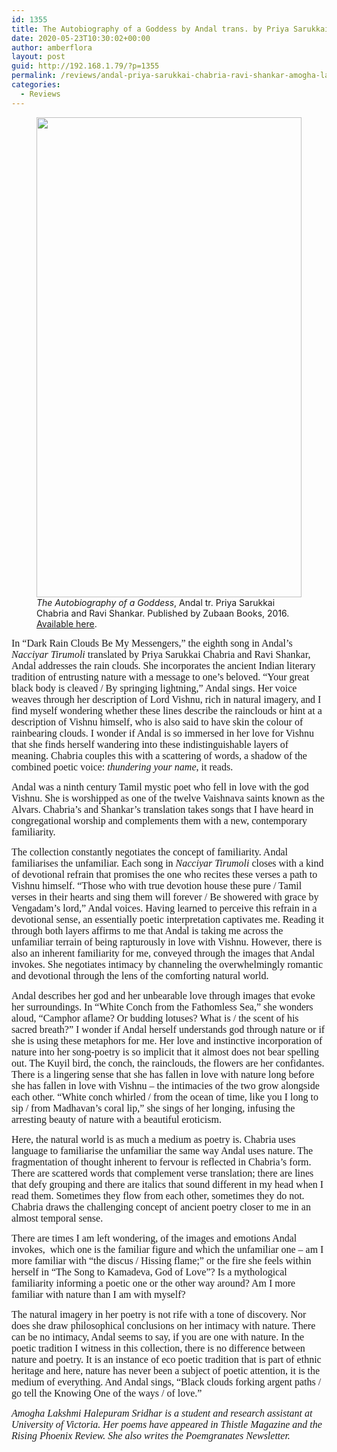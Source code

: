 ```yaml
---
id: 1355
title: The Autobiography of a Goddess by Andal trans. by Priya Sarukkai Chabria and Ravi Shankar, reviewed by Amogha Lakshmi Halepuram Sridhar
date: 2020-05-23T10:30:02+00:00
author: amberflora
layout: post
guid: http://192.168.1.79/?p=1355
permalink: /reviews/andal-priya-sarukkai-chabria-ravi-shankar-amogha-lakshmi-halepuram-sridhar/
categories:
  - Reviews
---
```

<div class="wp-block-image">
  <figure class="aligncenter is-resized"><img loading="lazy" src="http://amberflora.com/wp-content/uploads/2020/05/717CeADbizL-565x1024.jpg" alt="" class="wp-image-1356" width="424" height="768" srcset="https://www.amberflora.com/wp-content/uploads/2020/05/717CeADbizL-565x1024.jpg 565w, https://www.amberflora.com/wp-content/uploads/2020/05/717CeADbizL-165x300.jpg 165w, https://www.amberflora.com/wp-content/uploads/2020/05/717CeADbizL.jpg 706w" sizes="(max-width: 424px) 100vw, 424px" /><figcaption><em>The Autobiography of a Goddess</em>, Andal tr. Priya Sarukkai Chabria and Ravi Shankar. Published by Zubaan Books, 2016. <a href="https://www.amazon.com/Autobiography-Goddess-Andal/dp/9384757675"> Available here</a>.</figcaption></figure>
</div>

<span style="font-family: georgia, palatino, serif; font-size: 12pt;">In “Dark Rain Clouds Be My Messengers,” the eighth song in Andal’s <em>Nacciyar Tirumoli</em> translated by Priya Sarukkai Chabria and Ravi Shankar, Andal addresses the rain clouds. She incorporates the ancient Indian literary tradition of entrusting nature with a message to one’s beloved. “Your great black body is cleaved / By springing lightning,” Andal sings. Her voice weaves through her description of Lord Vishnu, rich in natural imagery, and I find myself wondering whether these lines describe the rainclouds or hint at a description of Vishnu himself, who is also said to have skin the colour of rainbearing clouds. I wonder if Andal is so immersed in her love for Vishnu that she finds herself wandering into these indistinguishable layers of meaning. Chabria couples this with a scattering of words, a shadow of the combined poetic voice: <em>thundering your name</em>, it reads.</span>

<span style="font-family: georgia, palatino, serif; font-size: 12pt;">Andal was a ninth century Tamil mystic poet who fell in love with the god Vishnu. She is worshipped as one of the twelve Vaishnava saints known as the Alvars. Chabria’s and Shankar&#8217;s translation takes songs that I have heard in congregational worship and complements them with a new, contemporary familiarity.</span>

<span style="font-family: georgia, palatino, serif; font-size: 12pt;">The collection constantly negotiates the concept of familiarity. Andal familiarises the unfamiliar. Each song in <em>Nacciyar Tirumoli</em> closes with a kind of devotional refrain that promises the one who recites these verses a path to Vishnu himself. “Those who with true devotion house these pure / Tamil verses in their hearts and sing them will forever / Be showered with grace by Vengadam’s lord,” Andal voices. Having learned to perceive this refrain in a devotional sense, an essentially poetic interpretation captivates me. Reading it through both layers affirms to me that Andal is taking me across the unfamiliar terrain of being rapturously in love with Vishnu. However, there is also an inherent familiarity for me, conveyed through the images that Andal invokes. She negotiates intimacy by channeling the overwhelmingly romantic and devotional through the lens of the comforting natural world.</span>

<span style="font-family: georgia, palatino, serif; font-size: 12pt;">Andal describes her god and her unbearable love through images that evoke her surroundings. In “White Conch from the Fathomless Sea,” she wonders aloud, “Camphor aflame? Or budding lotuses? What is / the scent of his sacred breath?” I wonder if Andal herself understands god through nature or if she is using these metaphors for me. Her love and instinctive incorporation of nature into her song-poetry is so implicit that it almost does not bear spelling out. The Kuyil bird, the conch, the rainclouds, the flowers are her confidantes. There is a lingering sense that she has fallen in love with nature long before she has fallen in love with Vishnu – the intimacies of the two grow alongside each other. “White conch whirled / from the ocean of time, like you I long to sip / from Madhavan’s coral lip,” she sings of her longing, infusing the arresting beauty of nature with a beautiful eroticism.</span>

<span style="font-family: georgia, palatino, serif; font-size: 12pt;">Here, the natural world is as much a medium as poetry is. Chabria uses language to familiarise the unfamiliar the same way Andal uses nature. The fragmentation of thought inherent to fervour is reflected in Chabria’s form. There are scattered words that complement verse translation; there are lines that defy grouping and there are italics that sound different in my head when I read them. Sometimes they flow from each other, sometimes they do not. Chabria draws the challenging concept of ancient poetry closer to me in an almost temporal sense.</span>

<span style="font-family: georgia, palatino, serif; font-size: 12pt;">There are times I am left wondering, of the images and emotions Andal invokes,&nbsp; which one is the familiar figure and which the unfamiliar one – am I more familiar with “the discus / Hissing flame;” or the fire she feels within herself in “The Song to Kamadeva, God of Love”? Is a mythological familiarity informing a poetic one or the other way around? Am I more familiar with nature than I am with myself?</span>

<span style="font-family: georgia, palatino, serif; font-size: 12pt;">The natural imagery in her poetry is not rife with a tone of discovery. Nor does she draw philosophical conclusions on her intimacy with nature. There can be no intimacy, Andal seems to say, if you are one with nature. In the poetic tradition I witness in this collection, there is no difference between nature and poetry. It is an instance of eco poetic tradition that is part of ethnic heritage and here, nature has never been a subject of poetic attention, it is the medium of everything. And Andal sings, “Black clouds forking argent paths / go tell the Knowing One of the ways / of love.”</span>



<span style="font-family: georgia, palatino, serif; font-size: 12pt;"><em>Amogha Lakshmi Halepuram Sridhar is a student and research assistant at University of Victoria. Her poems have appeared in Thistle Magazine and the Rising Phoenix Review. She also writes the Poemgranates Newsletter.</em></span>